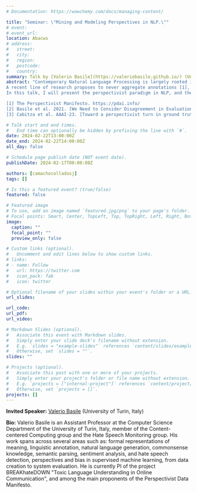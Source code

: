 ```yaml
---
# Documentation: https://wowchemy.com/docs/managing-content/

title: "Seminar: \"Mining and Modeling Perspectives in NLP.\""
# event:
# event_url:
location: Abacws
# address:
#   street:
#   city:
#   region:
#   postcode:
#   country:
summary: Talk by [Valerio Basile](https://valeriobasile.github.io/) (University of Turin, Italy)
abstract: "Contemporary Natural Language Processing is largely rooted in language resources, e.g., for training models in supervised machine learning. Even is few- or zero-shot settings, the importance of good quality data for benchmarking is paramount. However, most language resources encode majority-driven knowledge, hiding the often informative variation coming from a diversity of human backgrounds. This is particularly relevant when dealing with highly subjective aspects of natural language such as irony or undesirable language.
A recent line of research proposes to never aggregate annotations [1], but rather to leverage the worth of knowledge found in disagreement for building models [2] and evaluating them [3].
In this talk, I will present the perspectivist paradigm in NLP, and the results of ongoing research focusing on building perspective-aware predictive models and automatically extract human perspectives from annotated data.

[1] The Perspectivist Manifesto. https://pdai.info/
[2] Basile et al. 2021. [We Need to Consider Disagreement in Evaluation](https://aclanthology.org/2021.bppf-1.3/)
[3] Cabitza et al. AAAI-23. [Toward a perspectivist turn in ground truthing for predictive computing](https://ojs.aaai.org/index.php/AAAI/article/view/25840)"

# Talk start and end times.
#   End time can optionally be hidden by prefixing the line with `#`.
date: 2024-02-22T13:00:00Z
date_end: 2024-02-22T14:00:00Z
all_day: false

# Schedule page publish date (NOT event date).
publishDate: 2024-02-17T00:00:00Z

authors: [camachocolladosj]
tags: []

# Is this a featured event? (true/false)
featured: false

# Featured image
# To use, add an image named `featured.jpg/png` to your page's folder. 
# Focal points: Smart, Center, TopLeft, Top, TopRight, Left, Right, BottomLeft, Bottom, BottomRight.
image:
  caption: ""
  focal_point: ""
  preview_only: false

# Custom links (optional).
#   Uncomment and edit lines below to show custom links.
# links:
# - name: Follow
#   url: https://twitter.com
#   icon_pack: fab
#   icon: twitter

# Optional filename of your slides within your event's folder or a URL.
url_slides:

url_code:
url_pdf:
url_video:

# Markdown Slides (optional).
#   Associate this event with Markdown slides.
#   Simply enter your slide deck's filename without extension.
#   E.g. `slides = "example-slides"` references `content/slides/example-slides.md`.
#   Otherwise, set `slides = ""`.
slides: ""

# Projects (optional).
#   Associate this post with one or more of your projects.
#   Simply enter your project's folder or file name without extension.
#   E.g. `projects = ["internal-project"]` references `content/project/deep-learning/index.md`.
#   Otherwise, set `projects = []`.
projects: []
---
```


**Invited Speaker:** [Valerio Basile](https://valeriobasile.github.io/) (University of Turin, Italy)

**Bio:**
Valerio Basile is an Assistant Professor at the Computer Science Department of the University of Turin, Italy, member of the Content-centered Computing group and the Hate Speech Monitoring group. His work spans across several areas such as: formal representations of meaning, linguistic annotation, natural language generation, commonsense knowledge, semantic parsing, sentiment analysis, and hate speech detection, perspectives and bias in supervised machine learning, from data creation to system evaluation. He is currently PI of the project BREAKhateDOWN "Toxic Language Understanding in Online Communication", and among the main proponents of the Perspectivist Data Manifesto.